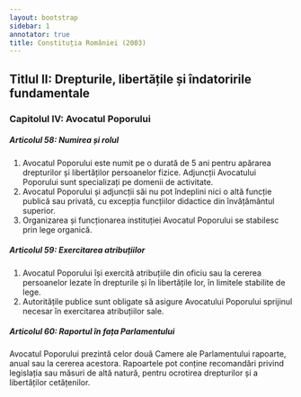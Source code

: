 ```yaml
---
layout: bootstrap
sidebar: 1
annotator: true
title: Constituția României (2003)
---
```


## Titlul II: Drepturile, libertățile și îndatoririle fundamentale

### Capitolul IV: Avocatul Poporului

##### **Articolul 58**: *Numirea și rolul*

1. Avocatul Poporului este numit pe o durată de 5 ani pentru apărarea drepturilor și libertăților persoanelor fizice. Adjuncții Avocatului Poporului sunt specializați pe domenii de activitate.
1. Avocatul Poporului și adjuncții săi nu pot îndeplini nici o altă funcție publică sau privată, cu excepția funcțiilor didactice din învățământul superior.
1. Organizarea și funcționarea instituției Avocatul Poporului se stabilesc prin lege organică.

##### **Articolul 59**: *Exercitarea atribuțiilor*

1. Avocatul Poporului își exercită atribuțiile din oficiu sau la cererea persoanelor lezate în drepturile și în libertățile lor, în limitele stabilite de lege.
1. Autoritățile publice sunt obligate să asigure Avocatului Poporului sprijinul necesar în exercitarea atribuțiilor sale.

##### **Articolul 60**: *Raportul în fața Parlamentului*

Avocatul Poporului prezintă celor două Camere ale Parlamentului rapoarte, anual sau la cererea acestora. Rapoartele pot conține recomandări privind legislația sau măsuri de altă natură, pentru ocrotirea drepturilor și a libertăților cetățenilor.